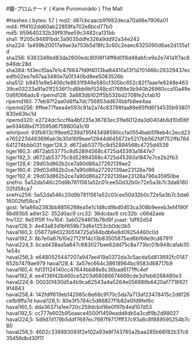 #鐘-プロムナード ( Kane Puromunādo )
The Mall

#Hashes ( bytes: 57 )
md2: d87cbcaacb91982deca70a98e7906a01
md4: fff4102dd60ab22859fa702e8bcd77b0
md5: 959640232b39f93fee59c3482ca131bb
sha1: 1f205c94691bdc3a9035ddfe326a9dd92a34e243
sha224: 1a499b20017a9ae3a753b5d18fc3c60c2eaec6325090d6ae2d135a1d
sha256: 6383346bd83da2600edc8006f14ff8d0f8d48abfce9a2e741a1f7ac6b46dc28d
sha384: fd3ecf0aa7e1c476647fd9f4013ba84410a13f1d701466c29329437ecedfb02ee7e97aa3480e7a0f340bd8ee5083526b
sha512: b9451e9e5406cfe8631f946e580cf305bc652c82f7aae1e9248e46339ce03233a91a01f2536f7cd8bb9bf5248cd17688e3b940b26960cca10a49e0d6f066adc8
ripemd128: 3a883db102ff5b532bd2708fe2cfab10
ripemd160: 77eb97f2aa0d8ffa7dc756853dd674bbfb8ee4aa
ripemd256: 8ffee77faea4e593c91a2a74c83798faa89e65ffd6f34535b93801830e63bc1d
ripemd320: e2724dc5ccf6a4bf235e36783ec31fe6012da3d0404b6d10d06fae93468bd7f3595d6759800a1c19
whirlpool: 93fb913c1f8ee6239d795f43498590ccfa0554bab5f8eb4c2ecd23e765223d483696ab3b30d16f9eee12944d645672e5217bb562fdf752ffb784641274bbb031
tiger128,3: d672ab53775c8d52894568c4725d4539
tiger160,3: d672ab53775c8d52894568c4725d45393a1847e7
tiger192,3: d672ab53775c8d52894568c4725d45393a1847e7ce2b2fb3
tiger128,4: 29d03d862b2ce7a90d86a27292139ae2
tiger160,4: 29d03d862b2ce7a90d86a27292139ae23128a796
tiger192,4: 29d03d862b2ce7a90d86a27292139ae23128a796a35950be
snefru: 5a52da546c20d9b7811561a52c01cee50d32b0c72e5a3b7c3da616002fd58ca7
snefru256: 5a52da546c20d9b7811561a52c01cee50d32b0c72e5a3b7c3da616002fd58ca7
gost: 1e1a86a2383bb8856288ea5e1c1d8cd9bd0d03ca308b9eeeb3ef4190f6bd93b5
adler32: 352d0ac9
crc32: 36dcdac6
crc32b: c66d2aeb
fnv132: 9e51f5ff
fnv164: 3ab02946f3b78d9f
joaat: 1df92d54
haval128,3: 4e43a83d1bf659b73d6e1253cb0dc0b5
haval160,3: 05677a9d3230514725a584bdb6e8d09254460c0d
haval192,3: 8b7e0a87b10e27121f14c13b83505875ed6bf68e9cd87911
haval224,3: bcad438aa5a847c683027bae62dd75c8a773bc01b948cafab351e54c
haval256,3: e6480525447207a947ae419a0372da3c5acda5d813692fc0147652b7479ae979
haval128,4: 3a57ec664c38618964bc9583d68717b9
haval160,4: fd131124140cc47644bb88e8c36bad6171ffc4ef
haval192,4: ee4136f42b460ce5203d68086674669cde3d1eb6268480e3
haval224,4: 00030f430d5a4b9ca62543a4a5264e056886b6420af7718921914843
haval256,4: 142fdff619eb142985c8e68c9170c5da7a713af23478415c2d6f26cefb9ffa7d
haval128,5: 80e3f5784c5d86827f1b82e0fd9fef6c
haval160,5: dda36371a1ee720c259dcbd16e0f97b4ed107d53
haval192,5: cc777e602b95eaace4500f1459eadd8db5a3cdf9b2d98027
haval224,5: 5d9d7d179b5ddf7697ec7697f9717fff37c93a8c8f889595254b7c80
haval256,5: 4602c338983093f2e102a93e8f743765a2baa285b66f82b37c635456dbd30f11

